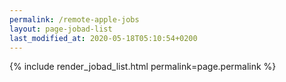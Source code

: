 ```yaml
---
permalink: /remote-apple-jobs
layout: page-jobad-list
last_modified_at: 2020-05-18T05:10:54+0200
---
```

{% include render_jobad_list.html permalink=page.permalink %}
